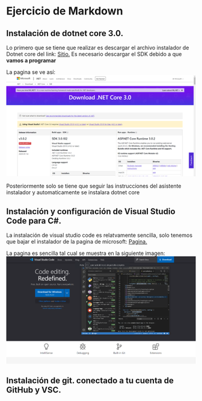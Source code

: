 
# Ejercicio de Markdown

## Instalación de dotnet core 3.0.
Lo primero que se tiene que realizar
es descargar el archivo instalador de Dotnet core
del link: 
[Sitio.](https://dotnet.microsoft.com/download/dotnet-core/3.0)
Es necesario descargar el SDK debido a que **vamos a programar**

La pagina se ve así:
![Imagen](https://github.com/FutureOfOrlando/POO/blob/master/Captura.PNG "Imagen del sitio")


Posteriormente solo se tiene que seguir las instrucciones del asistente instalador y automaticamente se instalara dotnet core





## Instalación y configuración de Visual Studio Code para C#.
La instalación de visual studio code es relatvamente sencilla,
solo tenemos que bajar el instalador de la pagina de microsoft:
[Pagina.](https://code.visualstudio.com/)

La pagina es sencilla tal cual se muestra en la siguiente imagen:
![Imagen](https://github.com/FutureOfOrlando/POO/blob/master/Captura2.PNG "Imagen del sitio")


## Instalación de git. conectado a tu cuenta de GitHub y VSC.